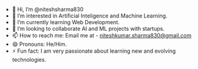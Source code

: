 - 👋 Hi, I’m @niteshsharma830
- 👀 I’m interested in Artificial Inteligence and Machine Learning.
- 🌱 I’m currently learning Web Development.
- 💞️ I’m looking to collaborate AI and ML projects with startups.
- 📫 How to reach me: Email me at - niteshkumar.sharma830@gmail.com
- 😄 Pronouns: He/Him.
- ⚡ Fun fact: I am very passionate about learning new and evolving technologies.

<!---
niteshsharma830/niteshsharma830 is a ✨ special ✨ repository because its `README.md` (this file) appears on your GitHub profile.
You can click the Preview link to take a look at your changes.
--->
